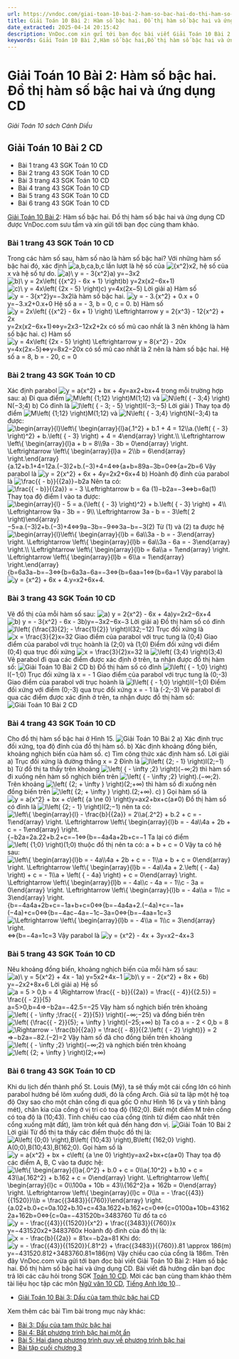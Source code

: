 ```yaml
---
url: https://vndoc.com/giai-toan-10-bai-2-ham-so-bac-hai-do-thi-ham-so-bac-hai-va-ung-dung-cd-275650
title: Giải Toán 10 Bài 2: Hàm số bậc hai. Đồ thị hàm số bậc hai và ứng dụng CD - Giải Toán 10 sách Cánh Diều - VnDoc.com
date_extracted: 2025-04-14 20:15:42
description: VnDoc.com xin gửi tới bạn đọc bài viết Giải Toán 10 Bài 2: Hàm số bậc hai. Đồ thị hàm số bậc hai và ứng dụng CD. Mời các bạn cùng tham khảo chi tiết.
keywords: Giải Toán 10 Bài 2,Hàm số bậc hai,Đồ thị hàm số bậc hai và ứng dụng,toán 10,giải toán 10,toán lớp 10,toán 10 CD,toán 10 bài 2
---
```


# Giải Toán 10 Bài 2: Hàm số bậc hai. Đồ thị hàm số bậc hai và ứng dụng CD
 _Giải Toán 10 sách Cánh Diều_
## Giải Toán 10 Bài 2 CD
  * Bài 1 trang 43 SGK Toán 10 CD
  * Bài 2 trang 43 SGK Toán 10 CD
  * Bài 3 trang 43 SGK Toán 10 CD
  * Bài 4 trang 43 SGK Toán 10 CD
  * Bài 5 trang 43 SGK Toán 10 CD
  * Bài 6 trang 43 SGK Toán 10 CD

[Giải Toán 10 Bài 2](<https://vndoc.com/giai-toan-10-bai-2-ham-so-bac-hai-do-thi-ham-so-bac-hai-va-ung-dung-cd-275650>): Hàm số bậc hai. Đồ thị hàm số bậc hai và ứng dụng CD được VnDoc.com sưu tầm và xin gửi tới bạn đọc cùng tham khảo.
### Bài 1 trang 43 SGK Toán 10 CD
Trong các hàm số sau, hàm số nào là hàm số bậc hai? Với những hàm số bậc hai đó, xác định ![a,b,c](https://i.vdoc.vn/data/image/blank.png)a,b,c lần lượt là hệ số của ![{x^2}](https://i.vdoc.vn/data/image/blank.png)x2, hệ số của x và hệ số tự do.
![a\)\\ y = - 3{x^2}](https://i.vdoc.vn/data/image/blank.png)a\) y=−3x2
![b\)\\ y = 2x\\left\( {{x^2} - 6x + 1} \\right\)](https://i.vdoc.vn/data/image/blank.png)b\) y=2x\(x2−6x+1\)
![c\)\\ y = 4x\\left\( {2x - 5} \\right\)](https://i.vdoc.vn/data/image/blank.png)c\) y=4x\(2x−5\)
Lời giải
a\) Hàm số ![y = - 3{x^2}](https://i.vdoc.vn/data/image/blank.png)y=−3x2là hàm số bậc hai.
![y = - 3.{x^2} + 0.x + 0](https://i.vdoc.vn/data/image/blank.png)y=−3.x2+0.x+0
Hệ số a = - 3, b = 0, c = 0.
b\) Hàm số ![y = 2x\\left\( {{x^2} - 6x + 1} \\right\) \\Leftrightarrow y = 2{x^3} - 12{x^2} + 2x](https://i.vdoc.vn/data/image/blank.png)y=2x\(x2−6x+1\)⇔y=2x3−12x2+2x có số mũ cao nhất là 3 nên không là hàm số bậc hai.
c\) Hàm số ![y = 4x\\left\( {2x - 5} \\right\) \\Leftrightarrow y = 8{x^2} - 20x](https://i.vdoc.vn/data/image/blank.png)y=4x\(2x−5\)⇔y=8x2−20x có số mũ cao nhất là 2 nên là hàm số bậc hai.
Hệ số a = 8, b = - 20, c = 0
### Bài 2 trang 43 SGK Toán 10 CD
Xác định parabol ![y = a{x^2} + bx + 4](https://i.vdoc.vn/data/image/blank.png)y=ax2+bx+4 trong mỗi trường hợp sau:
a\) Đi qua điểm ![M\\left\( {1;12} \\right\)](https://i.vdoc.vn/data/image/blank.png)M\(1;12\) và ![N\\left\( { - 3;4} \\right\)](https://i.vdoc.vn/data/image/blank.png)N\(−3;4\)
b\) Có đỉnh là ![I\\left\( { - 3; - 5} \\right\)](https://i.vdoc.vn/data/image/blank.png)I\(−3;−5\)
Lời giải
\) Thay tọa độ điểm ![M\\left\( {1;12} \\right\)](https://i.vdoc.vn/data/image/blank.png)M\(1;12\) và ![N\\left\( { - 3;4} \\right\)](https://i.vdoc.vn/data/image/blank.png)N\(−3;4\) ta được:
![\\begin{array}{l}\\left\\{ \\begin{array}{l}a{.1^2} + b.1 + 4 = 12\\\\a.{\\left\( { - 3} \\right\)^2} + b.\\left\( { - 3} \\right\) + 4 = 4\\end{array} \\right.\\\\ \\Leftrightarrow \\left\\{ \\begin{array}{l}a + b = 8\\\\9a - 3b = 0\\end{array} \\right. \\Leftrightarrow \\left\\{ \\begin{array}{l}a = 2\\\\b = 6\\end{array} \\right.\\end{array}](https://i.vdoc.vn/data/image/blank.png)\{a.12+b.1+4=12a.\(−3\)2+b.\(−3\)+4=4⇔\{a+b=89a−3b=0⇔\{a=2b=6
Vậy parabol là ![y = 2{x^2} + 6x + 4](https://i.vdoc.vn/data/image/blank.png)y=2x2+6x+4
b\) Hoành độ đỉnh của parabol là ![\\frac{{ - b}}{{2a}}](https://i.vdoc.vn/data/image/blank.png)−b2a
Nên ta có: ![\\frac{{ - b}}{{2a}} = - 3 \\Leftrightarrow b = 6a \(1\)](https://i.vdoc.vn/data/image/blank.png)−b2a=−3⇔b=6a\(1\)
Thay tọa độ điểm I vào ta được:
![\\begin{array}{l} - 5 = a.{\\left\( { - 3} \\right\)^2} + b.\\left\( { - 3} \\right\) + 4\\\\ \\Leftrightarrow 9a - 3b = - 9\\\\ \\Leftrightarrow 3a - b = - 3\\left\( 2 \\right\)\\end{array}](https://i.vdoc.vn/data/image/blank.png)−5=a.\(−3\)2+b.\(−3\)+4⇔9a−3b=−9⇔3a−b=−3\(2\)
Từ \(1\) và \(2\) ta được hệ
![\\begin{array}{l}\\left\\{ \\begin{array}{l}b = 6a\\\\3a - b = - 3\\end{array} \\right. \\Leftrightarrow \\left\\{ \\begin{array}{l}b = 6a\\\\3a - 6a = - 3\\end{array} \\right.\\\\ \\Leftrightarrow \\left\\{ \\begin{array}{l}b = 6a\\\\a = 1\\end{array} \\right. \\Leftrightarrow \\left\\{ \\begin{array}{l}b = 6\\\\a = 1\\end{array} \\right.\\end{array}](https://i.vdoc.vn/data/image/blank.png)\{b=6a3a−b=−3⇔\{b=6a3a−6a=−3⇔\{b=6aa=1⇔\{b=6a=1
Vậy parabol là ![y = {x^2} + 6x + 4.](https://i.vdoc.vn/data/image/blank.png)y=x2+6x+4.
### Bài 3 trang 43 SGK Toán 10 CD
Vẽ đồ thị của mỗi hàm số sau:
![a\) y = 2{x^2} - 6x + 4](https://i.vdoc.vn/data/image/blank.png)a\)y=2x2−6x+4
![b\) y = - 3{x^2} - 6x - 3](https://i.vdoc.vn/data/image/blank.png)b\)y=−3x2−6x−3
Lời giải
a\) Đồ thị hàm số có đỉnh ![I\\left\( {\\frac{3}{2}; - \\frac{1}{2}} \\right\)](https://i.vdoc.vn/data/image/blank.png)I\(32;−12\)
Trục đối xứng là ![x = \\frac{3}{2}](https://i.vdoc.vn/data/image/blank.png)x=32
Giao điểm của parabol với trục tung là \(0;4\)
Giao điểm của parabol với trục hoành là \(2;0\) và \(1;0\)
Điểm đối xứng với điểm \(0;4\) qua trục đối xứng ![x = \\frac{3}{2}](https://i.vdoc.vn/data/image/blank.png)x=32 là ![\\left\( {3;4} \\right\)](https://i.vdoc.vn/data/image/blank.png)\(3;4\)
Vẽ parabol đi qua các điểm được xác định ở trên, ta nhận được đồ thị hàm số:
![Giải Toán 10 Bài 2 CD](https://i.vdoc.vn/data/image/2022/09/15/giai-toan-10-bai-2-chuong-3-cd-1.jpg)
b\) Đồ thị hàm số có đỉnh ![I\\left\( { - 1;0} \\right\)](https://i.vdoc.vn/data/image/blank.png)I\(−1;0\)
Trục đối xứng là x = - 1
Giao điểm của parabol với trục tung là \(0;-3\)
Giao điểm của parabol với trục hoành là ![I\\left\( { - 1;0} \\right\)](https://i.vdoc.vn/data/image/blank.png)I\(−1;0\)
Điểm đối xứng với điểm \(0;-3\) qua trục đối xứng x = - 1 là \(-2;-3\)
Vẽ parabol đi qua các điểm được xác định ở trên, ta nhận được đồ thị hàm số:
![Giải Toán 10 Bài 2 CD](https://i.vdoc.vn/data/image/2022/09/15/giai-toan-10-bai-2-chuong-3-cd-2.jpg)
### Bài 4 trang 43 SGK Toán 10 CD
Cho đồ thị hàm số bậc hai ở Hình 15.
![Giải Toán 10 Bài 2](https://i.vdoc.vn/data/image/2022/09/15/giai-toan-10-bai-2-chuong-3-cd-3.jpg)
a\) Xác định trục đối xứng, tọa độ đỉnh của đồ thị hàm số.
b\) Xác định khoảng đồng biến, khoảng nghịch biến của hàm số.
c\) Tìm công thức xác định hàm số.
Lời giải
a\) Trục đối xứng là đường thẳng x = 2
Đỉnh là ![I\\left\( {2; - 1} \\right\)](https://i.vdoc.vn/data/image/blank.png)I\(2;−1\)
b\) Từ đồ thị ta thấy trên khoảng ![\\left\( { - \\infty ;2} \\right\)](https://i.vdoc.vn/data/image/blank.png)\(−∞;2\) thì hàm số đi xuống nên hàm số nghịch biến trên ![\\left\( { - \\infty ;2} \\right\).](https://i.vdoc.vn/data/image/blank.png)\(−∞;2\).
Trên khoảng ![\\left\( {2; + \\infty } \\right\)](https://i.vdoc.vn/data/image/blank.png)\(2;+∞\) thì hàm số đi xuống nên đồng biến trên ![\\left\( {2; + \\infty } \\right\).](https://i.vdoc.vn/data/image/blank.png)\(2;+∞\).
c\) \) Gọi hàm số là ![y = a{x^2} + bx + c\\left\( {a \\ne 0} \\right\)](https://i.vdoc.vn/data/image/blank.png)y=ax2+bx+c\(a≠0\)
Đồ thị hàm số có đỉnh là ![I\\left\( {2; - 1} \\right\)](https://i.vdoc.vn/data/image/blank.png)I\(2;−1\) nên ta có:
![\\left\\{ \\begin{array}{l} - \\frac{b}{{2a}} = 2\\\\a{.2^2} + b.2 + c = - 1\\end{array} \\right. \\Leftrightarrow \\left\\{ \\begin{array}{l}b = - 4a\\\\4a + 2b + c = - 1\\end{array} \\right.](https://i.vdoc.vn/data/image/blank.png)\{−b2a=2a.22+b.2+c=−1⇔\{b=−4a4a+2b+c=−1
Ta lại có điểm ![\\left\( {1;0} \\right\)](https://i.vdoc.vn/data/image/blank.png)\(1;0\) thuộc đồ thị nên ta có: a + b + c = 0
Vậy ta có hệ sau:
![\\left\\{ \\begin{array}{l}b = - 4a\\\\4a + 2b + c = - 1\\\\a + b + c = 0\\end{array} \\right. \\Leftrightarrow \\left\\{ \\begin{array}{l}b = - 4a\\\\4a + 2.\\left\( { - 4a} \\right\) + c = - 1\\\\a + \\left\( { - 4a} \\right\) + c = 0\\end{array} \\right. \\Leftrightarrow \\left\\{ \\begin{array}{l}b = - 4a\\\\c - 4a = - 1\\\\c - 3a = 0\\end{array} \\right. \\Leftrightarrow \\left\\{ \\begin{array}{l}b = - 4a\\\\a = 1\\\\c = 3\\end{array} \\right.](https://i.vdoc.vn/data/image/blank.png)\{b=−4a4a+2b+c=−1a+b+c=0⇔\{b=−4a4a+2.\(−4a\)+c=−1a+\(−4a\)+c=0⇔\{b=−4ac−4a=−1c−3a=0⇔\{b=−4aa=1c=3 ![\\Leftrightarrow \\left\\{ \\begin{array}{l}b = - 4\\\\a = 1\\\\c = 3\\end{array} \\right.](https://i.vdoc.vn/data/image/blank.png)⇔\{b=−4a=1c=3
Vậy parabol là ![y = {x^2} - 4x + 3](https://i.vdoc.vn/data/image/blank.png)y=x2−4x+3
### Bài 5 trang 43 SGK Toán 10 CD
Nêu khoảng đồng biến, khoảng nghịch biến của mỗi hàm số sau:
![a\)\\ y = 5{x^2} + 4x - 1](https://i.vdoc.vn/data/image/blank.png)a\) y=5x2+4x−1
![b\)\\ y = - 2{x^2} + 8x + 6](https://i.vdoc.vn/data/image/blank.png)b\) y=−2x2+8x+6
Lời giải
a\) Hệ số ![a = 5 > 0,b = 4 \\Rightarrow \\frac{{ - b}}{{2a}} = \\frac{{ - 4}}{{2.5}} = \\frac{{ - 2}}{5}](https://i.vdoc.vn/data/image/blank.png)a=5>0,b=4⇒−b2a=−42.5=−25
Vậy hàm số nghịch biến trên khoảng ![\\left\( { - \\infty ;\\frac{{ - 2}}{5}} \\right\)](https://i.vdoc.vn/data/image/blank.png)\(−∞;−25\) và đồng biến trên ![\\left\( {\\frac{{ - 2}}{5}; + \\infty } \\right\)](https://i.vdoc.vn/data/image/blank.png)\(−25;+∞\)
b\) Ta có a = - 2 < 0,b = 8
![\\Rightarrow - \\frac{b}{{2a}} = \\frac{{ - 8}}{{2.\\left\( { - 2} \\right\)}} = 2](https://i.vdoc.vn/data/image/blank.png)⇒−b2a=−82.\(−2\)=2
Vậy hàm số đã cho đồng biến trên khoảng ![\\left\( { - \\infty ;2} \\right\)](https://i.vdoc.vn/data/image/blank.png)\(−∞;2\) và nghịch biến trên khoảng ![\\left\( {2; + \\infty } \\right\)](https://i.vdoc.vn/data/image/blank.png)\(2;+∞\)
### Bài 6 trang 43 SGK Toán 10 CD
Khi du lịch đến thành phố St. Louis \(Mỹ\), ta sẽ thấy một cái cổng lớn có hình parabol hướng bề lõm xuống dưới, đó là cổng Arch. Giả sử ta lập một hệ toạ độ Oxy sao cho một chân cổng đi qua gốc O như Hình 16 \(x và y tính bằng mét\), chân kia của cổng ở vị trí có toạ độ \(162;0\). Biết một điểm M trên cổng có toạ độ là \(10;43\). Tính chiều cao của cổng \(tính từ điểm cao nhất trên cổng xuống mặt đất\), làm tròn kết quả đến hàng đơn vị.
![Giải Toán 10 Bài 2](https://i.vdoc.vn/data/image/2022/09/15/giai-toan-10-bai-2-chuong-3-cd-4.jpg)
Lời giải
Từ đồ thị ta thấy các điểm thuộc đồ thị là: ![A\\left\( {0;0} \\right\),B\\left\( {10;43} \\right\),B\\left\( {162;0} \\right\).](https://i.vdoc.vn/data/image/blank.png)A\(0;0\),B\(10;43\),B\(162;0\).
Gọi hàm số là ![y = a{x^2} + bx + c\\left\( {a \\ne 0} \\right\)](https://i.vdoc.vn/data/image/blank.png)y=ax2+bx+c\(a≠0\)
Thay tọa độ các điểm A, B, C vào ta được hệ:
![\\left\\{ \\begin{array}{l}a{.0^2} + b.0 + c = 0\\\\a{.10^2} + b.10 + c = 43\\\\a{.162^2} + b.162 + c = 0\\end{array} \\right. \\Leftrightarrow \\left\\{ \\begin{array}{l}c = 0\\\\100a + 10b = 43\\\\{162^2}a + 162b = 0\\end{array} \\right. \\Leftrightarrow \\left\\{ \\begin{array}{l}c = 0\\\\a = - \\frac{{43}}{{1520}}\\\\b = \\frac{{3483}}{{760}}\\end{array} \\right.](https://i.vdoc.vn/data/image/blank.png)\{a.02+b.0+c=0a.102+b.10+c=43a.1622+b.162+c=0⇔\{c=0100a+10b=431622a+162b=0⇔\{c=0a=−431520b=3483760
Từ đố ta có ![y = - \\frac{{43}}{{1520}}{x^2} + \\frac{{3483}}{{760}}x](https://i.vdoc.vn/data/image/blank.png)y=−431520x2+3483760x
Hoành độ đỉnh của đồ thị là: ![x = - \\frac{b}{{2a}} = 81](https://i.vdoc.vn/data/image/blank.png)x=−b2a=81
Khi đó: ![y = - \\frac{{43}}{{1520}}{.81^2} + \\frac{{3483}}{{760}}.81 \\approx 186\(m\)](https://i.vdoc.vn/data/image/blank.png)y=−431520.812+3483760.81≈186\(m\)
Vậy chiều cao của cổng là 186m.
Trên đây VnDoc.com vừa gửi tới bạn đọc bài viết Giải Toán 10 Bài 2: Hàm số bậc hai. Đồ thị hàm số bậc hai và ứng dụng CD. Bài viết đã hướng dẫn bạn đọc trả lời các câu hỏi trong SGK [Toán 10 CD](<https://vndoc.com/toan-10-canh-dieu-tap1>). Mời các bạn cùng tham khảo thêm tài liệu học tập các môn [Ngữ văn 10 CD](<https://vndoc.com/ngu-van-10-canh-dieu-tap1>), [Tiếng Anh lớp 10](<https://vndoc.com/tieng-anh-10-friends-global>)...
  * [Giải Toán 10 Bài 3: Dấu của tam thức bậc hai CD](<https://vndoc.com/giai-toan-10-bai-3-dau-cua-tam-thuc-bac-hai-cd-275651>)

Xem thêm các bài Tìm bài trong mục này khác:
  * [Bài 3: Dấu của tam thức bậc hai](</giai-toan-10-bai-3-dau-cua-tam-thuc-bac-hai-cd-275651>)
  * [Bài 4: Bất phương trình bậc hai một ẩn](</giai-toan-10-bai-4-dau-cua-tam-thuc-bac-hai-cd-275655>)
  * [Bài 5: Hai dạng phương trình quy về phương trình bậc hai](</giai-toan-10-bai-5-hai-dang-phuong-trinh-quy-ve-phuong-trinh-bac-hai-cd-275659>)
  * [Bài tập cuối chương 3](</bai-tap-cuoi-chuong-3-cd-275661>)

